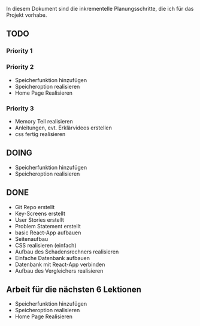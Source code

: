 In diesem Dokument sind die inkrementelle Planungsschritte, die ich für das Projekt vorhabe.

## TODO
### Priority 1

### Priority 2
- Speicherfunktion hinzufügen
- Speicheroption realisieren
- Home Page Realisieren
###  Priority 3
- Memory Teil realisieren
- Anleitungen, evt. Erklärvideos erstellen
- css fertig realisieren

## DOING

- Speicherfunktion hinzufügen
- Speicheroption realisieren

## DONE
- Git Repo erstellt 
- Key-Screens erstellt
- User Stories erstellt
- Problem Statement erstellt
- basic React-App aufbauen
- Seitenaufbau 
- CSS realisieren (einfach)
- Aufbau des Schadensrechners realisieren
- Einfache Datenbank aufbauen
- Datenbank mit React-App verbinden
- Aufbau des Vergleichers realisieren

## Arbeit für die nächsten 6 Lektionen

- Speicherfunktion hinzufügen
- Speicheroption realisieren
- Home Page Realisieren


